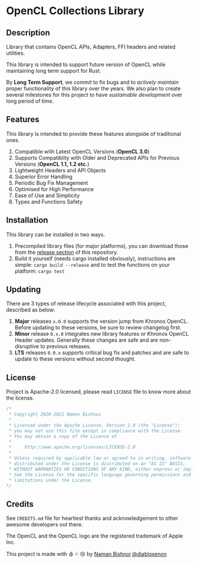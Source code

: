 # OpenCL Collections Library

## Description

Library that contains OpenCL APIs, Adapters, FFI headers and related utilities.

This library is intended to support future version of OpenCL while maintaining long term support for Rust.

By **Long Term Support**, we commit to fix bugs and to _actively maintain_ proper functionality of this library over the years. We also plan to create several milestones for this project to have _sustainable development_ over long period of time.

## Features

This library is intended to provide these features alongside of traditional ones.

1. Compatible with Latest OpenCL Versions (**OpenCL 3.0**)
2. Supports Compatiblity with Older and Deprecated APIs for Previous Versions (**OpenCL 1.1, 1.2 etc.**)
3. Lightweight Headers and API Objects
4. Superior Error Handling
5. Periodic Bug Fix Management
6. Optimised for High Performance
7. Ease of Use and Simplicity
8. Types and Functions Safety

## Installation

This library can be installed in two ways.

1. Precompiled library files (for major platforms), you can download those from the [release section](https://github.com/diabloxenon/opencl/releases/) of this repository.
2. Build it yourself (needs cargo installed obviously), instructions are simple: `cargo build --release` and to test the functions on your platform: `cargo test`

## Updating

There are 3 types of release lifecycle associated with this project, described as below:

1. **Major** releases `x.0.0` supports the version jump from Khronos OpenCL. Before updating to these versions, be sure to review changelog first.
2. **Minor** release `0.x.0` integrates new library features or Khronos OpenCL Header updates. Generally these changes are safe and are non-disruptive to previous releases.
3. **LTS** releases `0.0.x` supports critical bug fix and patches and are safe to update to these versions without second thought.

## License

Project is Apache-2.0 licensed, please read `LICENSE` file to know more about the license.

```rust
/*
 * Copyright 2020-2021 Naman Bishnoi
 *
 * Licensed under the Apache License, Version 2.0 (the "License");
 * you may not use this file except in compliance with the License.
 * You may obtain a copy of the License at
 *
 *     http://www.apache.org/licenses/LICENSE-2.0
 *
 * Unless required by applicable law or agreed to in writing, software
 * distributed under the License is distributed on an "AS IS" BASIS,
 * WITHOUT WARRANTIES OR CONDITIONS OF ANY KIND, either express or implied.
 * See the License for the specific language governing permissions and
 * limitations under the License.
*/
```

## Credits

See `CREDITS.md` file for heartiest thanks and acknowledgement to other awesome developers out there.

The OpenCL and the OpenCL logo are the registered trademark of Apple Inc.

This project is made with 🩸 💦 😢 by [Naman Bishnoi](https://twitter.com/namanbishnoi) [@diabloxenon](https://twitter.com/diabloxenon)
